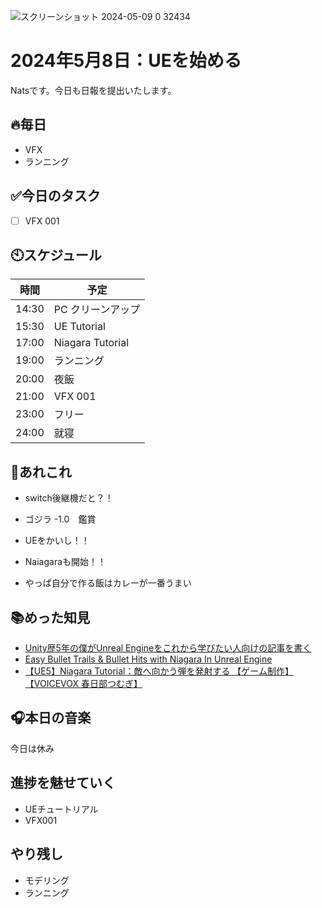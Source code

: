 
![スクリーンショット 2024-05-09 0
32434](https://github.com/Nats360/Nippo/assets/86301377/239abc5f-7373-48fa-9cf8-d7f8f5454529)

# 2024年5月8日：UEを始める
Natsです。今日も日報を提出いたします。<br>

## 🔥毎日
- VFX 
- ランニング

## ✅今日のタスク
- [ ] VFX 001

## 🕙スケジュール
| 時間 |  予定 |
| ---- | ---- |
|  14:30 |PC クリーンアップ|
|  15:30 |UE Tutorial|
|  17:00 |Niagara Tutorial|
|  19:00 |ランニング|
|  20:00 |夜飯|
|  21:00 |VFX 001|
|  23:00 |フリー|
|  24:00 |就寝|


## 📌あれこれ
- switch後継機だと？！

- ゴジラ -1.0　鑑賞

- UEをかいし！！
- Naiagaraも開始！！

- やっぱ自分で作る飯はカレーが一番うまい

## 📚めった知見
- [Unity歴5年の僕がUnreal Engineをこれから学びたい人向けの記事を書く](https://qiita.com/iwaken71/items/fe6c56b7ebf68e670cb8)
- [Easy Bullet Trails & Bullet Hits with Niagara In Unreal Engine](https://www.youtube.com/watch?v=kdq82mAoKIc)
- [【UE5】Niagara Tutorial：敵へ向かう弾を発射する 【ゲーム制作】【VOICEVOX 春日部つむぎ】](https://www.youtube.com/watch?v=tpV9jubmJW8)
## 🎧本日の音楽
今日は休み
## 進捗を魅せていく
- UEチュートリアル
- VFX001

## やり残し
- モデリング
- ランニング
